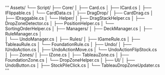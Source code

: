 '''
Assets/
└── Script/
├── Core/
│ ├── Card.cs
│ ├── ICard.cs
│ ├── IFlippable.cs
│ └── CardData.cs
│
├── DragDrop/
│ ├── CardDrag.cs
│ ├── IDraggable.cs
│ └── Helper/
│     ├── DragStackHelper.cs
│     ├── DropZoneDetector.cs
│     ├── PositionHelper.cs
│     └── SortingOrderHelper.cs
│
├── Managers/
│ ├── DeckManager.cs
│ ├── RuleManager.cs │  
│ └── UndoManager.cs
│
├── Rules/
│ ├── IGameRule.cs
│ ├── TableauRule.cs
│ └── FoundationRule.cs
│
├── Undo/
│ ├── IUndoAction.cs
│ ├── UndoActionMove.cs
│ └── UndoActionFlipStock.cs
│
├── Zones/
│ ├── IZone.cs
│ ├── TableauZone.cs
│ ├── FoundationZone.cs
│ └── DropZoneHelper.cs
│
├── UI/
│ ├── UndoButton.cs
│ ├── StockPileClick.cs
│ └── TableauDropZoneUpdater.cs
'''
